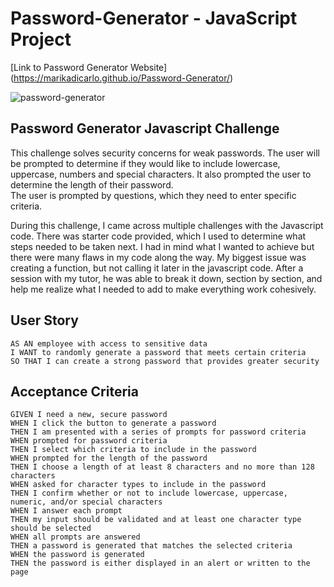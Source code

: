 # Password-Generator - JavaScript Project

[Link to Password Generator Website] (https://marikadicarlo.github.io/Password-Generator/)

![password-generator](file:///Users/marikadicarlo/Desktop/projects/Password-Generator/Images/passgen.jpg)

## Password Generator Javascript Challenge

This challenge solves security concerns for weak passwords. The user will be prompted to determine if they would like to include lowercase, uppercase, numbers and special characters. It also prompted the user to determine the length of their password.  
The user is prompted by questions, which they need to enter specific criteria.

During this challenge, I came across multiple challenges with the Javascript code. There was starter code provided, which I used to determine what steps needed to be taken next. I had in mind what I wanted to achieve but there were many flaws in my code along the way. My biggest issue was creating a function, but not calling it later in the javascript code. After a session with my tutor, he was able to break it down, section by section, and help me realize what I needed to add to make everything work cohesively.


## User Story
```
AS AN employee with access to sensitive data
I WANT to randomly generate a password that meets certain criteria
SO THAT I can create a strong password that provides greater security
```

## Acceptance Criteria
```
GIVEN I need a new, secure password
WHEN I click the button to generate a password
THEN I am presented with a series of prompts for password criteria
WHEN prompted for password criteria
THEN I select which criteria to include in the password
WHEN prompted for the length of the password
THEN I choose a length of at least 8 characters and no more than 128 characters
WHEN asked for character types to include in the password
THEN I confirm whether or not to include lowercase, uppercase, numeric, and/or special characters
WHEN I answer each prompt
THEN my input should be validated and at least one character type should be selected
WHEN all prompts are answered
THEN a password is generated that matches the selected criteria
WHEN the password is generated
THEN the password is either displayed in an alert or written to the page
```


